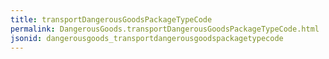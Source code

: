 ```yaml
---
title: transportDangerousGoodsPackageTypeCode
permalink: DangerousGoods.transportDangerousGoodsPackageTypeCode.html
jsonid: dangerousgoods_transportdangerousgoodspackagetypecode
---
```

